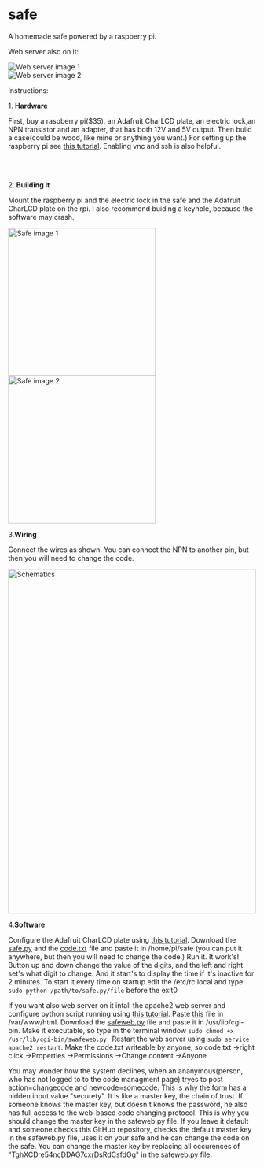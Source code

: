 # safe
A homemade safe powered by a raspberry pi.
      <p> Web server also on it:</p>
      <img src="https://www.gaborszita.net/my-creations/safe/web1.JPG" alt="Web server image 1"><br>
      <img src="https://www.gaborszita.net/my-creations/safe/web2.JPG" alt="Web server image 2"><br>
      <p>Instructions:</p>
      <p>1. <b>Hardware</b></p>
      <p>First, buy a raspberry pi($35), an Adafruit CharLCD plate, an electric
        lock,an NPN transistor and an adapter, that has both 12V and 5V output.
        Then build a case(could be wood, like mine or anything you want.) For
        setting up the raspberry pi see <a href="https://www.raspberrypi.org/help/noobs-setup/2/">this
          tutorial</a>. Enabling vnc and ssh is also helpful.</p>
      <br>
      <br>
      <p>2. <b>Building it</b></p>
      <p>Mount the raspberry pi and the electric lock in the safe and the
        Adafruit CharLCD plate on the rpi. I also recommend buiding a keyhole,
        because the software may crash.</p>
      <img src="https://www.gaborszita.net/my-creations/safe/safeoff1.jpg" alt="Safe image 1" height="300px"><br>
      <img src="https://www.gaborszita.net/my-creations/safe/safeoff2.jpg" alt="Safe image 2" height="300px">
      <p>3.<b>Wiring</b></p>
      <p>Connect the wires as shown. You can connect the NPN to another pin, but
        then you will need to change the code.</p>
      <img src="https://www.gaborszita.net/my-creations/safe/schematics.gif" alt="Schematics" height="700px" width="100%"><br>
      <p>4.<b>Software</b></p>
      <p>Configure the Adafruit CharLCD plate using <a href="https://learn.adafruit.com/character-lcd-with-raspberry-pi-or-beaglebone-black/usage">this
          tutorial</a>. Download the <a href="safe.py">safe.py</a> and the <a
	href="code.txt"> code.txt</a> file and paste it in /home/pi/safe (you
        can put it anywhere, but then you will need to change the code.) Run it.
        It work's! Button up and down change the value of the digits, and the
        left and right set's what digit to change. And it start's to display the
        time if it's inactive for 2 minutes. To start it every time on startup
        edit the /etc/rc.local and type ```sudo python /path/to/safe.py/file``` before the exit0</p>
      <p>If you want also web server on it intall the apache2 web server and
        configure python script running using <a href="https://www.raspberrypi.org/forums/viewtopic.php?t=155229">this
          tutorial</a>. Paste <a href="index.html">this</a> file in
        /var/www/html. Download the <a href="safeweb.py">safeweb.py</a>
        file and paste it in /usr/lib/cgi-bin. Make it executable, so type in
        the terminal window ```sudo chmod +x /usr/lib/cgi-bin/swafeweb.py ```
	Restart the web server using ```sudo service apache2 restart```.
	Make the code.txt
	writeable by anyone, so code.txt →right click →Properties →Permissions
 	→Change content →Anyone</p> You may wonder how the system declines, when an ananymous(person, who has not logged to to the code 
	managment page) tryes to post action=changecode and newcode=somecode. This is why the form has a hidden input value "securety". 
	It is like a master key, the chain of trust. If someone knows the master key, but doesn't knows the password, he also has full 
	access to the web-based code changing protocol. This is why you should change the master key in the safeweb.py file. If you 
	leave it default and someone checks this GitHub repository, checks the default master key in the safeweb.py file, uses it on 
	your safe and he can change the code on the safe. You can change the master key by replacing all occurences of 
	"TghXCDre54ncDDAG7cxrDsRdCsfdGg" in the safeweb.py file.

